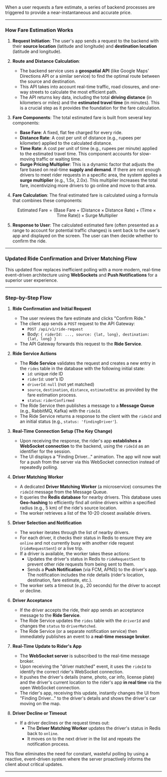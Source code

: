 When a user requests a fare estimate, a series of backend processes are triggered to provide a near-instantaneous and accurate price.

***

### How Fare Estimation Works

1.  **Request Initiation**: The user's app sends a request to the backend with their **source location** (latitude and longitude) and **destination location** (latitude and longitude).

2.  **Route and Distance Calculation**:
    * The backend service uses a **geospatial API** (like Google Maps' Directions API or a similar service) to find the optimal route between the source and destination.
    * This API takes into account real-time traffic, road closures, and one-way streets to calculate the most efficient path.
    * The API returns key data, including the total **driving distance** (in kilometers or miles) and the **estimated travel time** (in minutes). This is a crucial step as it provides the foundation for the fare calculation.

3.  **Fare Components**: The total estimated fare is built from several key components:
    * **Base Fare**: A fixed, flat fee charged for every ride.
    * **Distance Rate**: A cost per unit of distance (e.g., rupees per kilometer) applied to the calculated distance.
    * **Time Rate**: A cost per unit of time (e.g., rupees per minute) applied to the estimated travel time. This component accounts for slow-moving traffic or waiting time.
    * **Surge Pricing Multiplier**: This is a dynamic factor that adjusts the fare based on real-time **supply and demand**. If there are not enough drivers to meet rider requests in a specific area, the system applies a **surge multiplier** (e.g., 1.5x, 2.0x). This multiplier increases the total fare, incentivizing more drivers to go online and move to that area.

4.  **Fare Calculation**: The final estimated fare is calculated using a formula that combines these components:
    
    $$
    \text{Estimated Fare} = (\text{Base Fare} + (\text{Distance} \times \text{Distance Rate}) + (\text{Time} \times \text{Time Rate})) \times \text{Surge Multiplier}
    $$
    

5.  **Response to User**: The calculated estimated fare (often presented as a range to account for potential traffic changes) is sent back to the user's app and displayed on the screen. The user can then decide whether to confirm the ride.

---

### Updated Ride Confirmation and Driver Matching Flow

This updated flow replaces inefficient polling with a more modern, real-time event-driven architecture using **WebSockets** and **Push Notifications** for a superior user experience.

---

### Step-by-Step Flow

1.  **Ride Confirmation and Initial Request**
    * The user reviews the fare estimate and clicks "Confirm Ride."
    * The client app sends a `POST` request to the API Gateway:
        * `POST /api/v1/ride-request`
        * Body: `{ riderId: ..., source: {lat, long}, destination: {lat, long} }`
    * The API Gateway forwards this request to the **Ride Service**.

2.  **Ride Service Actions**
    * The **Ride Service** validates the request and creates a new entry in the `rides` table in the database with the following initial state:
        * `id`: unique ride ID
        * `riderId`: user's ID
        * `driverId`: `null` (not yet matched)
        * `source`, `destination`, `distance`, `estimatedEta`: as provided by the fare estimation process.
        * `status`: `riderConfirmed`
    * The Ride Service then publishes a message to a **Message Queue** (e.g., RabbitMQ, Kafka) with the `rideId`.
    * The Ride Service returns a response to the client with the `rideId` and an initial status (e.g., `status: 'findingDriver'`).

3.  **Real-Time Connection Setup (The Key Change)**
    * Upon receiving the response, the rider's app **establishes a WebSocket connection** to the backend, using the `rideId` as an identifier for the session.
    * The UI displays a "Finding Driver..." animation. The app will now wait for a push from the server via this WebSocket connection instead of repeatedly polling.

4.  **Driver Matching Worker**
    * A dedicated **Driver Matching Worker** (a microservice) consumes the `rideId` message from the Message Queue.
    * It queries the **Redis database** for nearby drivers. This database uses **Geo-hashing** to efficiently find all online drivers within a specified radius (e.g., 5 km) of the ride's source location.
    * The worker retrieves a list of the 10-20 closest available drivers.

5.  **Driver Selection and Notification**
    * The worker iterates through the list of nearby drivers.
    * For each driver, it checks their status in Redis to ensure they are `online` and not currently busy with another ride request (`rideRequestSent`) or a live trip.
    * If a driver is available, the worker takes these actions:
        * Updates the driver's status in Redis to `rideRequestSent` to prevent other ride requests from being sent to them.
        * Sends a **Push Notification** (via FCM, APNS) to the driver's app. The notification includes the ride details (rider's location, destination, fare estimate, etc.).
    * The worker sets a timeout (e.g., 20 seconds) for the driver to accept or decline.

6.  **Driver Acceptance**
    * If the driver accepts the ride, their app sends an acceptance message to the **Ride Service**.
    * The Ride Service updates the `rides` table with the `driverId` and changes the `status` to `driverMatched`.
    * The Ride Service (or a separate notification service) then immediately publishes an event to a **real-time message broker**.

7.  **Real-Time Update to Rider's App**
    * The **WebSocket server** is subscribed to the real-time message broker.
    * Upon receiving the "driver matched" event, it uses the `rideId` to identify the correct rider's WebSocket connection.
    * It pushes the driver's details (name, photo, car info, license plate) and the driver's current location to the rider's app **in real time** via the open WebSocket connection.
    * The rider's app, receiving this update, instantly changes the UI from "Finding Driver..." to the driver's details and shows the driver's car moving on the map.

8.  **Driver Decline or Timeout**
    * If a driver declines or the request times out:
        * The **Driver Matching Worker** updates the driver's status in Redis back to `online`.
        * It moves on to the next driver in the list and repeats the notification process.

This flow eliminates the need for constant, wasteful polling by using a reactive, event-driven system where the server proactively informs the client about critical updates.

---

